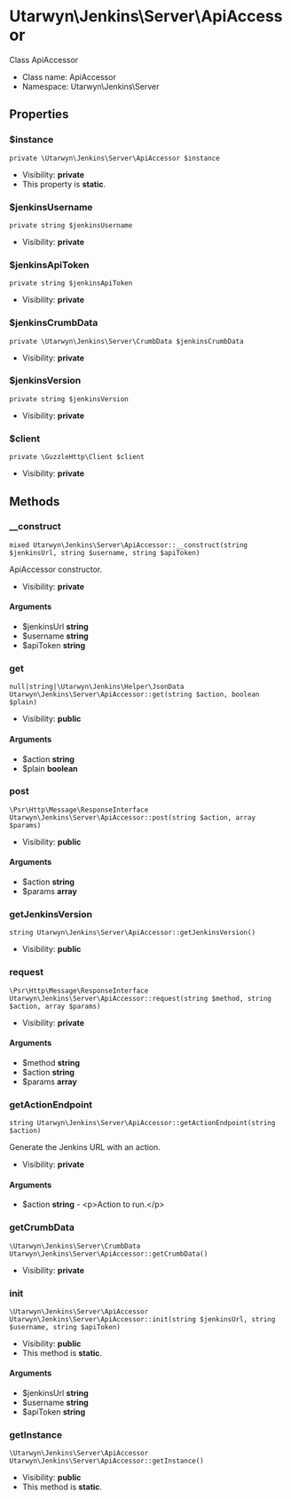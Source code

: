 Utarwyn\Jenkins\Server\ApiAccessor
===============

Class ApiAccessor




* Class name: ApiAccessor
* Namespace: Utarwyn\Jenkins\Server





Properties
----------


### $instance

    private \Utarwyn\Jenkins\Server\ApiAccessor $instance





* Visibility: **private**
* This property is **static**.


### $jenkinsUsername

    private string $jenkinsUsername





* Visibility: **private**


### $jenkinsApiToken

    private string $jenkinsApiToken





* Visibility: **private**


### $jenkinsCrumbData

    private \Utarwyn\Jenkins\Server\CrumbData $jenkinsCrumbData





* Visibility: **private**


### $jenkinsVersion

    private string $jenkinsVersion





* Visibility: **private**


### $client

    private \GuzzleHttp\Client $client





* Visibility: **private**


Methods
-------


### __construct

    mixed Utarwyn\Jenkins\Server\ApiAccessor::__construct(string $jenkinsUrl, string $username, string $apiToken)

ApiAccessor constructor.



* Visibility: **private**


#### Arguments
* $jenkinsUrl **string**
* $username **string**
* $apiToken **string**



### get

    null|string|\Utarwyn\Jenkins\Helper\JsonData Utarwyn\Jenkins\Server\ApiAccessor::get(string $action, boolean $plain)





* Visibility: **public**


#### Arguments
* $action **string**
* $plain **boolean**



### post

    \Psr\Http\Message\ResponseInterface Utarwyn\Jenkins\Server\ApiAccessor::post(string $action, array $params)





* Visibility: **public**


#### Arguments
* $action **string**
* $params **array**



### getJenkinsVersion

    string Utarwyn\Jenkins\Server\ApiAccessor::getJenkinsVersion()





* Visibility: **public**




### request

    \Psr\Http\Message\ResponseInterface Utarwyn\Jenkins\Server\ApiAccessor::request(string $method, string $action, array $params)





* Visibility: **private**


#### Arguments
* $method **string**
* $action **string**
* $params **array**



### getActionEndpoint

    string Utarwyn\Jenkins\Server\ApiAccessor::getActionEndpoint(string $action)

Generate the Jenkins URL with an action.



* Visibility: **private**


#### Arguments
* $action **string** - &lt;p&gt;Action to run.&lt;/p&gt;



### getCrumbData

    \Utarwyn\Jenkins\Server\CrumbData Utarwyn\Jenkins\Server\ApiAccessor::getCrumbData()





* Visibility: **private**




### init

    \Utarwyn\Jenkins\Server\ApiAccessor Utarwyn\Jenkins\Server\ApiAccessor::init(string $jenkinsUrl, string $username, string $apiToken)





* Visibility: **public**
* This method is **static**.


#### Arguments
* $jenkinsUrl **string**
* $username **string**
* $apiToken **string**



### getInstance

    \Utarwyn\Jenkins\Server\ApiAccessor Utarwyn\Jenkins\Server\ApiAccessor::getInstance()





* Visibility: **public**
* This method is **static**.



